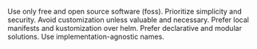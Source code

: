 Use only free and open source software (foss).
Prioritize simplicity and security.
Avoid customization unless valuable and necessary.
Prefer local manifests and kustomization over helm.
Prefer declarative and modular solutions.
Use implementation-agnostic names.
